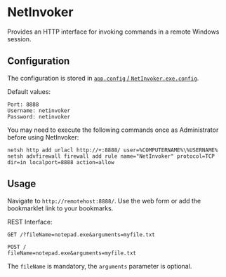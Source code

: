 NetInvoker
==========

Provides an HTTP interface for invoking commands in a remote Windows session.

Configuration
-------------
The configuration is stored in [`app.config` / `NetInvoker.exe.config`](https://msdn.microsoft.com/en-us/library/8eyb2ct1.aspx).

Default values:
```
Port: 8888
Username: netinvoker
Password: netinvoker
```

You may need to execute the following commands once as Administrator before using NetInvoker:
```
netsh http add urlacl http://+:8888/ user=%COMPUTERNAME%\%USERNAME%
netsh advfirewall firewall add rule name="NetInvoker" protocol=TCP dir=in localport=8888 action=allow
```

Usage
-----
Navigate to `http://remotehost:8888/`. Use the web form or add the bookmarklet link to your bookmarks.

REST Interface:
```
GET /?fileName=notepad.exe&arguments=myfile.txt

POST /
fileName=notepad.exe&arguments=myfile.txt
```
The `fileName` is mandatory, the `arguments` parameter is optional.
